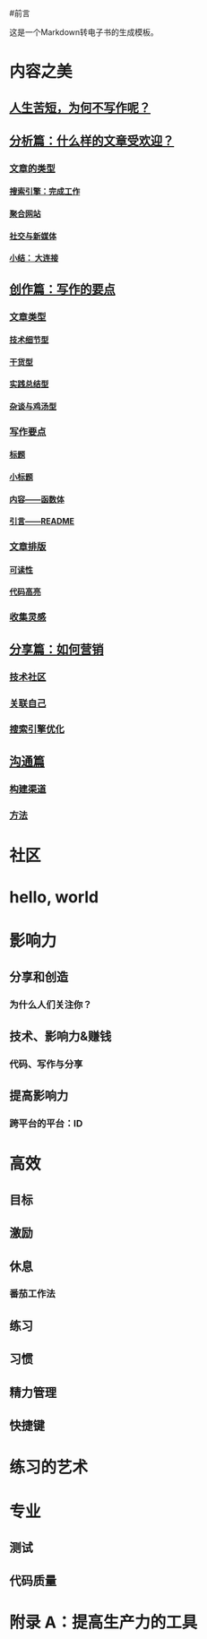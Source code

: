 
#前言

这是一个Markdown转电子书的生成模板。


# 内容之美

## [人生苦短，为何不写作呢？](#序人生苦短为何不写作呢)

## [分析篇：什么样的文章受欢迎？](#分析篇什么样的文章受欢迎)

### [文章的类型](#文章的类型)

#### [搜索引擎：完成工作](#搜索引擎完成工作)

#### [聚合网站](#聚合网站)

#### [社交与新媒体](#社交与新媒体)

#### [小结： 大连接](#小结-大连接)

## [创作篇：写作的要点](#创作篇写作的要点)

### [文章类型](#文章类型)

#### [技术细节型](#技术细节型)

#### [干货型](#干货型)

#### [实践总结型](#实践总结型)

#### [杂谈与鸡汤型](#杂谈与鸡汤型)

### [写作要点](#写作要点)

#### [标题](#标题)

#### [小标题](#小标题)

#### [内容——函数体](#内容函数体)

#### [引言——README](#引言readme)

### [文章排版](#文章排版)

#### [可读性](#可读性)

#### [代码高亮](#代码高亮)

### [收集灵感](#收集灵感)

## [分享篇：如何营销](#分享篇如何营销)

### [技术社区](#技术社区)

### [关联自己](#关联自己)

### [搜索引擎优化](#搜索引擎优化)

## [沟通篇](#沟通篇)

### [构建渠道](#构建渠道)

### [方法](#方法)

# 社区

# hello, world

# 影响力

## 分享和创造

### 为什么人们关注你？

## 技术、影响力&赚钱

### 代码、写作与分享

## 提高影响力

### 跨平台的平台：ID

# 高效

## 目标

## 激励

## 休息

### 番茄工作法

## 练习 

## 习惯

## 精力管理

## 快捷键

# 练习的艺术

# 专业

## 测试

## 代码质量

附录 A：提高生产力的工具
===

